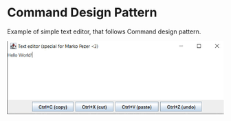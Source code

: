 # Command Design Pattern
Example of simple text editor, that follows Command design pattern.

![alt text](textEditor.jpg "textEditor")